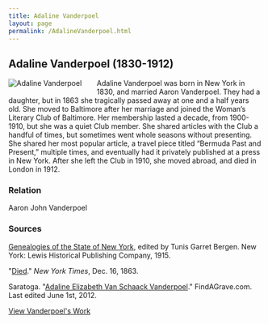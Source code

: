 ```yaml
---
title: Adaline Vanderpoel
layout: page
permalink: /AdalineVanderpoel.html
---
```



## Adaline Vanderpoel (1830-1912)
<div style="float: left;padding-right: 30px;padding-bottom: 15px;"><img src="https://wlcb.github.io/archive/assets/img/AdalineVanderpoel.jpg" alt="Adaline Vanderpoel"></div>

Adaline Vanderpoel was born in New York in 1830, and married Aaron Vanderpoel. They had a daughter, but in 1863 she tragically passed away at one and a half years old. She moved to Baltimore after her marriage and joined the Woman’s Literary Club of Baltimore. Her membership lasted a decade, from 1900-1910, but she was a quiet Club member. She shared articles with the Club a handful of times, but sometimes went whole seasons without presenting. She shared her most popular article, a travel piece titled “Bermuda Past and Present,” multiple times, and eventually had it privately published at a press in New York. After she left the Club in 1910, she moved abroad, and died in London in 1912.

### Relation

Aaron John Vanderpoel

### Sources

[Genealogies of the State of New York](https://books.google.com/books?id=j-kpAQAAMAAJ), edited by Tunis Garret Bergen. New York: Lewis Historical Publishing Company, 1915.

"[Died](https://www.nytimes.com/1863/12/16/archives/died.html)." *New York Times*, Dec. 16, 1863.

Saratoga. "[Adaline Elizabeth Van Schaack Vanderpoel](https://www.findagrave.com/memorial/91114723/adaline-elizabeth-vanderpoel%20)." FindAGrave.com. Last edited June 1st, 2012.

[View Vanderpoel's Work](https://wlcb.github.io/archive/browse.html#vanderpoel)